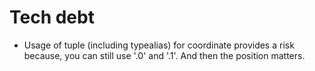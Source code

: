 # Tech debt
- Usage of tuple (including typealias) for coordinate provides a risk because, you can still use '.0' and '.1'. And then the position matters.